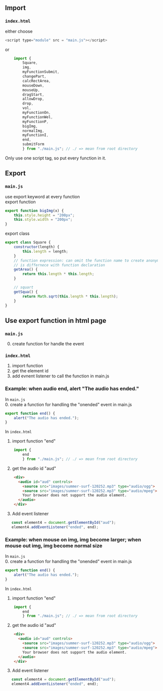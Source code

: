 ## Import
### `index.html`
either choose
```javascript
<script type="module" src = "main.js"></script>
```
or
```javascript
    import {
        Square,
        img,
        myFunctionSubmit,
        changePart,
        calcRectArea,
        mouseDown,
        mouseUp,
        dragStart,
        allowDrop,
        drop,
        vol,
        myFunctionOn,
        myFunctionWel,
        myFunctionP,
        bigImg,
        normalImg,
        myFunctionI,
        end,
        submitForm
        } from "./main.js"; // ./ => mean from root directory
```
Only use one script tag, so put every function in it.

## Export
### `main.js`
use export keyword at every function    
export function     
```javascript
export function bigImg(x) {
    this.style.height = "200px";
    this.style.width = "200px";
}
```

export class
```javascript
export class Square {
    constructor(length) {
        this.length = length;
    }
    // function expression: can omit the function name to create anonymous name
    // is differnece with function declaration
    getArea() {
        return this.length * this.length;
    }

    // squart
    getSqua() {
        return Math.sqrt(this.length * this.length);
    }
}
```
## Use export function in html page
### `main.js`
0. create function for handle the event
### `index.html`
1. import function
2. get the element id
3. add evnent listener to call the function in main.js

### Example: when audio end, alert "The audio has ended."
In `main.js`   
0. create a function for handling the "onended" event in main.js
```javascript
export function end() {
    alert("The audio has ended.");
}
```
In `index.html`     
1. import function "end"
```javascript
    import {
        end
        } from "./main.js"; // ./ => mean from root directory
```
2. get the audio id "aud"
```html
    <div>
      <audio id="aud" controls>
        <source src="images/summer-surf-120252.mp3" type="audio/ogg">
        <source src="images/summer-surf-120252.mp3" type="audio/mpeg">
        Your browser does not support the audio element.
      </audio>
    </div>
 ```
 3. Add event listener
 ```javascript
    const element4 = document.getElementById("aud");
    element4.addEventListener("ended", end);
 ```   
### Example: when mouse on img, img become larger; when mouse out img, img become normal size
In `main.js`   
0. create a function for handling the "onended" event in main.js
```javascript
export function end() {
    alert("The audio has ended.");
}
```
In `index.html`     
1. import function "end"
```javascript
    import {
        end
        } from "./main.js"; // ./ => mean from root directory
```
2. get the audio id "aud"
```html
    <div>
      <audio id="aud" controls>
        <source src="images/summer-surf-120252.mp3" type="audio/ogg">
        <source src="images/summer-surf-120252.mp3" type="audio/mpeg">
        Your browser does not support the audio element.
      </audio>
    </div>
 ```
 3. Add event listener
 ```javascript
    const element4 = document.getElementById("aud");
    element4.addEventListener("ended", end);
 ```   
